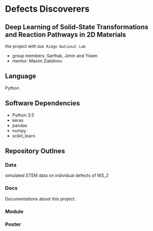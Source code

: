 # Defects Discoverers
## Deep Learning of Solid-State Transformations and Reaction Pathways in 2D Materials
the project with ```Oak Ridge National Lab ```
* group members: Sarthak, Jimin and Yiwen
* mentor: Maxim Ziatdinov

## Language
Python

## Software Dependencies
* Python 3.5
* keras
* pandas
* numpy
* scikit_learn
## Repository Outlnes
### Data
simulated STEM data on individual defects of WS_2
### Docs
Documentations about this project. 
### Module
### Poster
